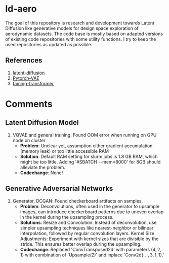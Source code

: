 # ld-aero
The goal of this repository is research and development towards Latent Diffusion like generative models for design space exploration of aerodynamic datasets. 
The code base is mostly based on adapted versions of existing code repositories with some utility functions. I try to keep the used repositories as updated as possible.

## References
1. [latent-diffusion](https://github.com/CompVis/latent-diffusion) 
2. [Pytorch-VAE](https://github.com/AntixK/PyTorch-VAE)
3. [taming-transformer](https://github.com/CompVis/taming-transformers)

# Comments

## Latent Diffusion Model
1. VQVAE and general training: Found OOM error when running on GPU node on cluster
    - **Problem**: Unclear yet, assumption either gradient accumulation (memory leak) or too little accessible RAM
    - **Solution**: Default RAM setting for slurm jobs is 1.8 GB RAM, which might be too little. Adding '#SBATCH --mem=8000' for 8GB should alleviate the problem.  
    - **Codechange**: None! 

## Generative Adversarial Networks
1. Generator, DCGAN: Found checkerboard artifacts on samples.
    - **Problem**: Deconvolutions, often used in the generator to upsample images, can introduce checkerboard patterns due to uneven overlap in the kernel during the upsampling process.
    - **Solutions**:
    Resize and Convolution: Instead of deconvolution, use simpler upsampling techniques like nearest-neighbor or bilinear interpolation, followed by regular convolution layers.
    Kernel Size Adjustments: Experiment with kernel sizes that are divisible by the stride. This ensures better overlap during the upsampling.
    - **Codechange**: Replaced 'ConvTransposed2d' with parameters $(4,2,1)$ with combination of 'Upsample(2)' and inplace 'Conv2d($\cdot,\cdot,3,1,1$).'